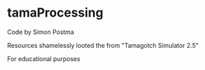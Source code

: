 # tamaProcessing

Code by Simon Postma

Resources shamelessly looted the  from "Tamagotch Simulator 2.5"

For educational purposes